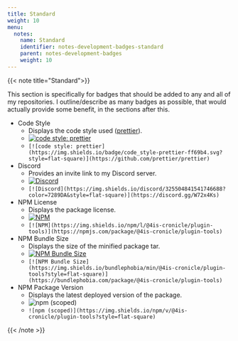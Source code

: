 ```yaml
---
title: Standard
weight: 10
menu:
  notes:
    name: Standard
    identifier: notes-development-badges-standard
    parent: notes-development-badges
    weight: 10
---
```


{{< note title="Standard">}}

This section is specifically for badges that should be added to any and all of my repositories. I outline/describe as many badges as possible, that would actually provide some benefit, in the sections after this.

- Code Style
  - Displays the code style used ([prettier][0]).
  - [![code style: prettier](https://img.shields.io/badge/code_style-prettier-ff69b4.svg?style=flat-square)](https://github.com/prettier/prettier)
  - `[![code style: prettier](https://img.shields.io/badge/code_style-prettier-ff69b4.svg?style=flat-square)](https://github.com/prettier/prettier)`
- Discord
  - Provides an invite link to my Discord server.
  - [![Discord](https://img.shields.io/discord/325504841541746688?color=7289DA&style=flat-square)](https://discord.gg/W72x4Ks)
  - `[![Discord](https://img.shields.io/discord/325504841541746688?color=7289DA&style=flat-square)](https://discord.gg/W72x4Ks)`
- NPM License
  - Displays the package license.
  - [![NPM](https://img.shields.io/npm/l/@4is-cronicle/plugin-tools?style=flat-square)](https://npmjs.com/package/@4is-cronicle/plugin-tools)
  - `[![NPM](https://img.shields.io/npm/l/@4is-cronicle/plugin-tools)](https://npmjs.com/package/@4is-cronicle/plugin-tools)`
- NPM Bundle Size
  - Displays the size of the minified package tar.
  - [![NPM Bundle Size](https://img.shields.io/bundlephobia/min/@4is-cronicle/plugin-tools?style=flat-square)](https://bundlephobia.com/package/@4is-cronicle/plugin-tools)
  - `[![NPM Bundle Size](https://img.shields.io/bundlephobia/min/@4is-cronicle/plugin-tools?style=flat-square)](https://bundlephobia.com/package/@4is-cronicle/plugin-tools)`
- NPM Package Version
  - Displays the latest deployed version of the package.
  - ![npm (scoped)](https://img.shields.io/npm/v/@4is-cronicle/plugin-tools?style=flat-square)
  - `![npm (scoped)](https://img.shields.io/npm/v/@4is-cronicle/plugin-tools?style=flat-square)`

[0]: https://prettier.io

{{< /note >}}
